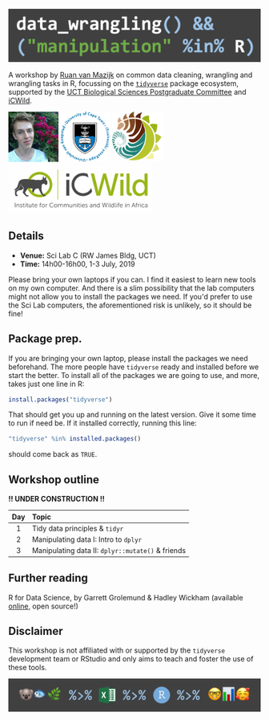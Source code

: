 ![](images/header.png)

A workshop by [Ruan van Mazijk](https://rvanmazijk.github.io/about/) on common data cleaning, wrangling and wrangling tasks in R, focussing on the [`tidyverse`](https://www.tidyverse.org/) package ecosystem, supported by the [UCT Biological Sciences Postgraduate Committee](https://uctbioscipg.wixsite.com/uctbioscipg) and [iCWild](http://www.icwild.uct.ac.za/).

<p>
  <img src="images/face.jpg"         height="100px" />
  <img src="images/logos/UCT.png"    height="100px" />
  <img src="images/logos/BIO.png"    height="100px" />
  <img src="images/logos/iCWild.jpg" height="100px" />
</p>

## Details

- **Venue:** Sci Lab C (RW James Bldg, UCT)
- **Time:** 14h00-16h00, 1-3 July, 2019

Please bring your own laptops if you can. I find it easiest to learn new tools on my own computer. And there is a slim possibility that the lab computers might not allow you to install the packages we need. If you'd prefer to use the Sci Lab computers, the aforementioned risk is unlikely, so it should be fine!

## Package prep.

If you are bringing your own laptop, please install the packages we need beforehand. The more people have `tidyverse` ready and installed before we start the better. To install all of the packages we are going to use, and more, takes just one line in R:

```r
install.packages("tidyverse")
```

That should get you up and running on the latest version. Give it some time to run if need be. If it installed correctly, running this line:

```r
"tidyverse" %in% installed.packages()
```

should come back as `TRUE`.

## Workshop outline

**!! UNDER CONSTRUCTION !!**

| Day | Topic                                             |
|:---:|:--------------------------------------------------|
| 1   | Tidy data principles & `tidyr`                    |
| 2   | Manipulating data I: Intro to `dplyr`             |
| 3   | Manipulating data II: `dplyr::mutate()` & friends |

## Further reading

R for Data Science, by Garrett Grolemund & Hadley Wickham (available [online](https://r4ds.had.co.nz/), open source!)

## Disclaimer

This workshop is not affiliated with or supported by the `tidyverse` development team or RStudio and only aims to teach and foster the use of these tools.

![](images/footer.png)
